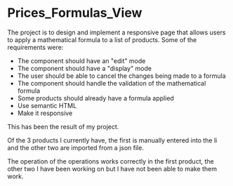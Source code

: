 # Prices_Formulas_View

The project is to design and implement a responsive page that allows users to apply a mathematical formula to a list of products.
Some of the requirements were:

- The component should have an "edit" mode
- The component should have a "display" mode
- The user should be able to cancel the changes being made to a formula
- The component should handle the validation of the mathematical formula
- Some products should already have a formula applied
- Use semantic HTML
- Make it responsive

This has been the result of my project.

Of the 3 products I currently have, the first is manually entered into the li and the other two are imported from a json file.

The operation of the operations works correctly in the first product, the other two I have been working on but I have not been able to make them work.